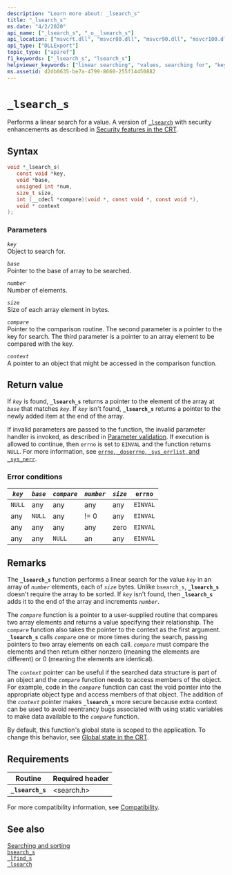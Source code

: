 ```yaml
---
description: "Learn more about: _lsearch_s"
title: "_lsearch_s"
ms.date: "4/2/2020"
api_name: ["_lsearch_s", "_o__lsearch_s"]
api_location: ["msvcrt.dll", "msvcr80.dll", "msvcr90.dll", "msvcr100.dll", "msvcr100_clr0400.dll", "msvcr110.dll", "msvcr110_clr0400.dll", "msvcr120.dll", "msvcr120_clr0400.dll", "ucrtbase.dll", "api-ms-win-crt-utility-l1-1-0.dll", "api-ms-win-crt-private-l1-1-0.dll"]
api_type: ["DLLExport"]
topic_type: ["apiref"]
f1_keywords: ["_lsearch_s", "lsearch_s"]
helpviewer_keywords: ["linear searching", "values, searching for", "keys, finding in arrays", "arrays [CRT], searching", "searching, linear", "_lsearch_s function", "lsearch_s function"]
ms.assetid: d2db0635-be7a-4799-8660-255f14450882
---
```

# `_lsearch_s`

Performs a linear search for a value. A version of [`_lsearch`](lsearch.md) with security enhancements as described in [Security features in the CRT](../security-features-in-the-crt.md).

## Syntax

```C
void *_lsearch_s(
   const void *key,
   void *base,
   unsigned int *num,
   size_t size,
   int (__cdecl *compare)(void *, const void *, const void *),
   void * context
);
```

### Parameters

*`key`*\
Object to search for.

*`base`*\
Pointer to the base of array to be searched.

*`number`*\
Number of elements.

*`size`*\
Size of each array element in bytes.

*`compare`*\
Pointer to the comparison routine. The second parameter is a pointer to the key for search. The third parameter is a pointer to an array element to be compared with the key.

*`context`*\
A pointer to an object that might be accessed in the comparison function.

## Return value

If *`key`* is found, **`_lsearch_s`** returns a pointer to the element of the array at *`base`* that matches *`key`*. If *`key`* isn't found, **`_lsearch_s`** returns a pointer to the newly added item at the end of the array.

If invalid parameters are passed to the function, the invalid parameter handler is invoked, as described in [Parameter validation](../parameter-validation.md). If execution is allowed to continue, then `errno` is set to `EINVAL` and the function returns `NULL`. For more information, see [`errno`, `_doserrno`, `_sys_errlist`, and `_sys_nerr`](../errno-doserrno-sys-errlist-and-sys-nerr.md).

### Error conditions

|*`key`*|*`base`*|*`compare`*|*`number`*|*`size`*|`errno`|
|-----------|------------|---------------|-----------|------------|-------------|
|`NULL`|any|any|any|any|`EINVAL`|
|any|`NULL`|any|!= 0|any|`EINVAL`|
|any|any|any|any|zero|`EINVAL`|
|any|any|`NULL`|an|any|`EINVAL`|

## Remarks

The **`_lsearch_s`** function performs a linear search for the value *`key`* in an array of *`number`* elements, each of *`size`* bytes. Unlike `bsearch_s`, **`_lsearch_s`** doesn't require the array to be sorted. If *`key`* isn't found, then **`_lsearch_s`** adds it to the end of the array and increments *`number`*.

The *`compare`* function is a pointer to a user-supplied routine that compares two array elements and returns a value specifying their relationship. The *`compare`* function also takes the pointer to the context as the first argument. **`_lsearch_s`** calls *`compare`* one or more times during the search, passing pointers to two array elements on each call. *`compare`* must compare the elements and then return either nonzero (meaning the elements are different) or 0 (meaning the elements are identical).

The *`context`* pointer can be useful if the searched data structure is part of an object and the *`compare`* function needs to access members of the object. For example, code in the *`compare`* function can cast the void pointer into the appropriate object type and access members of that object. The addition of the *`context`* pointer makes **`_lsearch_s`** more secure because extra context can be used to avoid reentrancy bugs associated with using static variables to make data available to the *`compare`* function.

By default, this function's global state is scoped to the application. To change this behavior, see [Global state in the CRT](../global-state.md).

## Requirements

|Routine|Required header|
|-------------|---------------------|
|**`_lsearch_s`**|\<search.h>|

For more compatibility information, see [Compatibility](../compatibility.md).

## See also

[Searching and sorting](../searching-and-sorting.md)\
[`bsearch_s`](bsearch-s.md)\
[`_lfind_s`](lfind-s.md)\
[`_lsearch`](lsearch.md)
